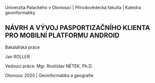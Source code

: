 Univerzita Palackého v Olomouci | Přírodovědecká fakulta | Katedra geoinformatiky

## NÁVRH A VÝVOJ PASPORTIZAČNÍHO KLIENTA PRO MOBILNÍ PLATFORMU ANDROID
Bakalářská práce

Jan ROLLER

Vedoucí práce: Mgr. Rostislav NÉTEK, Ph.D.

Olomouc 2020 | Geoinformatika a geografie
